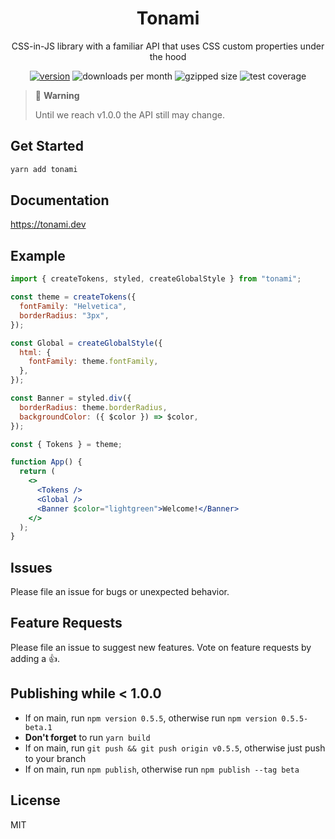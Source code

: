 <div align="center">

# Tonami

CSS-in-JS library with a familiar API that uses CSS custom properties under the hood

[![version][version-badge]][package]
![downloads per month][downloads]
![gzipped size][size]
![test coverage][coverage]

</div>

> 🚨 **Warning**
>
> Until we reach v1.0.0 the API still may change.

## Get Started

```bash
yarn add tonami
```

## Documentation

https://tonami.dev

## Example

```jsx
import { createTokens, styled, createGlobalStyle } from "tonami";

const theme = createTokens({
  fontFamily: "Helvetica",
  borderRadius: "3px",
});

const Global = createGlobalStyle({
  html: {
    fontFamily: theme.fontFamily,
  },
});

const Banner = styled.div({
  borderRadius: theme.borderRadius,
  backgroundColor: ({ $color }) => $color,
});

const { Tokens } = theme;

function App() {
  return (
    <>
      <Tokens />
      <Global />
      <Banner $color="lightgreen">Welcome!</Banner>
    </>
  );
}
```

## Issues

Please file an issue for bugs or unexpected behavior.

## Feature Requests

Please file an issue to suggest new features. Vote on feature requests by adding a 👍.

## Publishing while < 1.0.0

- If on main, run `npm version 0.5.5`, otherwise run `npm version 0.5.5-beta.1`
- **Don't forget** to run `yarn build`
- If on main, run `git push && git push origin v0.5.5`, otherwise just push to your branch
- If on main, run `npm publish`, otherwise run `npm publish --tag beta`

## License

MIT

<!-- prettier-ignore-start -->
[version-badge]: https://img.shields.io/npm/v/tonami?style=flat-square
[package]: https://www.npmjs.com/package/tonami
[downloads]: https://img.shields.io/npm/dm/tonami?style=flat-square
[size]: https://img.shields.io/bundlephobia/minzip/tonami?style=flat-square
[coverage]: https://img.shields.io/codecov/c/github/tone-row/tonami?style=flat-square
<!-- prettier-ignore-end -->
